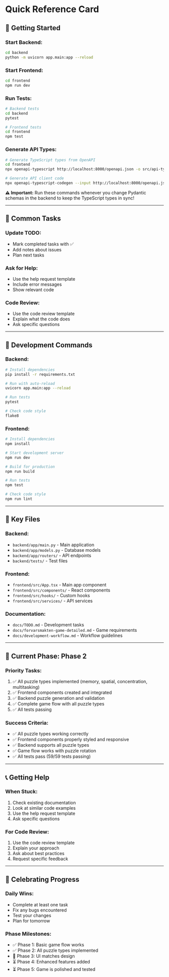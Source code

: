 # Quick Reference Card

## 🚀 **Getting Started**

### **Start Backend:**
```bash
cd backend
python -m uvicorn app.main:app --reload
```

### **Start Frontend:**
```bash
cd frontend
npm run dev
```

### **Run Tests:**
```bash
# Backend tests
cd backend
pytest

# Frontend tests
cd frontend
npm test
```

### **Generate API Types:**
```bash
# Generate TypeScript types from OpenAPI
cd frontend
npx openapi-typescript http://localhost:8000/openapi.json -o src/api-types.ts

# Generate API client code
npx openapi-typescript-codegen --input http://localhost:8000/openapi.json --output src/api --client axios
```

**⚠️ Important:** Run these commands whenever you change Pydantic schemas in the backend to keep the TypeScript types in sync!

---

## 📝 **Common Tasks**

### **Update TODO:**
- Mark completed tasks with ✅
- Add notes about issues
- Plan next tasks

### **Ask for Help:**
- Use the help request template
- Include error messages
- Show relevant code

### **Code Review:**
- Use the code review template
- Explain what the code does
- Ask specific questions

---

## 🔧 **Development Commands**

### **Backend:**
```bash
# Install dependencies
pip install -r requirements.txt

# Run with auto-reload
uvicorn app.main:app --reload

# Run tests
pytest

# Check code style
flake8
```

### **Frontend:**
```bash
# Install dependencies
npm install

# Start development server
npm run dev

# Build for production
npm run build

# Run tests
npm test

# Check code style
npm run lint
```

---

## 📁 **Key Files**

### **Backend:**
- `backend/app/main.py` - Main application
- `backend/app/models.py` - Database models
- `backend/app/routers/` - API endpoints
- `backend/tests/` - Test files

### **Frontend:**
- `frontend/src/App.tsx` - Main app component
- `frontend/src/components/` - React components
- `frontend/src/hooks/` - Custom hooks
- `frontend/src/services/` - API services

### **Documentation:**
- `docs/TODO.md` - Development tasks
- `docs/forvarsmakten-game-detailed.md` - Game requirements
- `docs/development-workflow.md` - Workflow guidelines

---

## 🎯 **Current Phase: Phase 2**

### **Priority Tasks:**
1. ✅ All puzzle types implemented (memory, spatial, concentration, multitasking)
2. ✅ Frontend components created and integrated
3. ✅ Backend puzzle generation and validation
4. ✅ Complete game flow with all puzzle types
5. ✅ All tests passing

### **Success Criteria:**
- ✅ All puzzle types working correctly
- ✅ Frontend components properly styled and responsive
- ✅ Backend supports all puzzle types
- ✅ Game flow works with puzzle rotation
- ✅ All tests pass (59/59 tests passing)

---

## 📞 **Getting Help**

### **When Stuck:**
1. Check existing documentation
2. Look at similar code examples
3. Use the help request template
4. Ask specific questions

### **For Code Review:**
1. Use the code review template
2. Explain your approach
3. Ask about best practices
4. Request specific feedback

---

## 🎉 **Celebrating Progress**

### **Daily Wins:**
- Complete at least one task
- Fix any bugs encountered
- Test your changes
- Plan for tomorrow

### **Phase Milestones:**
- ✅ Phase 1: Basic game flow works
- ✅ Phase 2: All puzzle types implemented
- 🔄 Phase 3: UI matches design
- ⏳ Phase 4: Enhanced features added
- ⏳ Phase 5: Game is polished and tested 